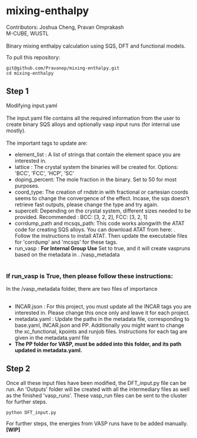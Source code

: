 # mixing-enthalpy
Contributors: Joshua Cheng, Pravan Omprakash <br>
M-CUBE, WUSTL<br> <br>
Binary mixing enthalpy calculation using SQS, DFT and functional models.

To pull this repository:
```commandline
git@github.com/Pravanop/mixing-enthalpy.git
cd mixing-enthalpy
```
## Step 1

Modifying input.yaml  <br> <br>
The input.yaml file contains all the required information from the user to create binary SQS alloys and optionally 
vasp input runs (for internal use mostly).
<br><br>
The important tags to update are:
- element_list : A list of strings that contain the element space you are interested in.
- lattice : The crystal system the binaries will be created for. Options: 'BCC', 'FCC', 'HCP', 'SC'
- doping_percent: The mole fraction in the binary. Set to 50 for most purposes.
- coord_type: The creation of rndstr.in with fractional or cartesian coords seems to change the convergence of the 
  effect. Incase, the sqs doesn't retrieve fast outputs, please change the type and try again.
- supercell: Depending on the crystal system, different sizes needed to be provided. Recommended : BCC: [3, 2, 2], 
  FCC: [3, 2, 1]
- corrdump_path and mcsqs_path: This code works alongwith the ATAT code for creating SQS alloys. You can download 
  ATAT from here: . Follow the instructions to install ATAT. Then update the executable files for 'corrdump' and 
  'mcsqs' for these tags.
- run_vasp : **For Internal Group Use**  Set to true, and it will create vaspruns based on the metadata in .
  /vasp_metadata
<br> <br>

### If run_vasp is True, then please follow these instructions:

In the /vasp_metadata folder, there are two files of importance 
<br> <br>
- INCAR.json : For this project, you must update all the INCAR tags you are interested in. Please change this once 
  only and leave it for each project. 
- metadata.yaml : Update the paths in the metadata file, corresponding to base.yaml, INCAR.json and PP. Additionally 
  you might want to change the xc_functional, kpoints and runjob files. Instructions for each tag are given in the 
  metadata.yaml file
- **The PP folder for VASP, must be added into this folder, and its path updated in metadata.yaml.** 


## Step 2

Once all these input files have been modified, the DFT_input.py file can be run. An 'Outputs' folder will be created 
with all the intermediary files as well as the finished 'vasp_runs'. These vasp_run files can be sent to the cluster 
for further steps. <br>

```
python DFT_input.py
```

For further steps, the energies from VASP runs have to be added manually. **[WIP]**
